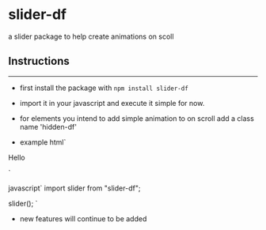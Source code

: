 # slider-df
a slider package to help create animations on scoll

## Instructions
---------------

- first install the package with `npm install slider-df`

- import it in your javascript and execute it simple for now.

- for elements you intend to add simple animation to on scroll add a class name 'hidden-df'

- example
html`
<p class="hidden-df">Hello</p>
`

javascript`
import slider from "slider-df";

slider();
`

- new features will continue to be added
